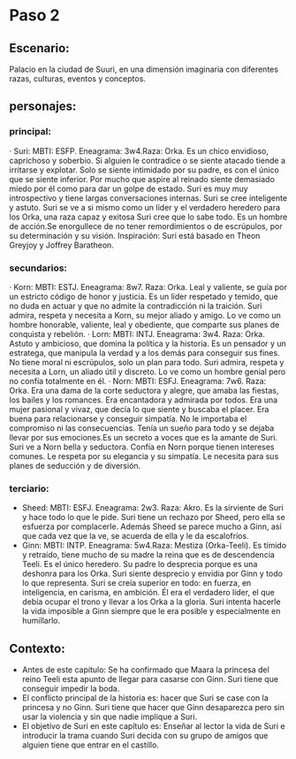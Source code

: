 # Paso 2

## Escenario:
Palacio en la ciudad de Suuri, en una dimensión imaginaria con diferentes razas, culturas, eventos y conceptos.

## personajes:
### principal:
· Suri: MBTI: ESFP. Eneagrama: 3w4.Raza: Orka.
Es un chico envidioso, caprichoso y soberbio.
Si alguien le contradice o se siente atacado tiende a irritarse y explotar. Solo se siente intimidado por su padre, es con el único que se siente inferior. Por mucho que aspire al reinado siente demasiado miedo por él como para dar un golpe de estado.
Suri  es muy muy introspectivo y tiene largas conversaciones internas. Suri se cree inteligente y astuto. Suri se ve a si mismo como un líder y el verdadero heredero para los Orka, una raza capaz y exitosa  Suri cree que lo sabe todo. Es un hombre de acción.Se enorgullece de no tener remordimientos o de escrúpulos, por su determinación y su visión.
Inspiración: Suri está basado en Theon Greyjoy y Joffrey Baratheon.

### secundarios:
· Korn: MBTI: ESTJ. Eneagrama: 8w7. Raza: Orka.
Leal y valiente, se guía por un estricto código de honor y justicia. Es un líder respetado y temido, que no duda en actuar y que no admite la contradicción ni la traición.
Suri admira, respeta y necesita a Korn, su mejor aliado y amigo. Lo ve como un hombre honorable, valiente, leal y obediente, que comparte sus planes de conquista y rebelión.
· Lorn: MBTI: INTJ. Eneagrama: 3w4. Raza: Orka.
Astuto y ambicioso, que domina la política y la historia. Es un pensador y un estratega, que manipula la verdad y a los demás para conseguir sus fines. No tiene moral ni escrúpulos, solo un plan para todo.
Suri admira, respeta y necesita a Lorn, un aliado útil y discreto. Lo ve como un hombre genial pero no confía totalmente en él.
· Norn: MBTI: ESFJ. Eneagrama: 7w6. Raza: Orka.
Era una dama de la corte seductora y alegre, que amaba las fiestas, los bailes y los romances. Era encantadora y admirada por todos. Era una mujer pasional y vivaz, que decía lo que siente y buscaba el placer. Era buena para relacionarse y conseguir simpatía. No le importaba el compromiso ni las consecuencias. Tenía un sueño para todo y se dejaba llevar por sus emociones.Es un secreto a voces que es la amante de Suri.
Suri ve a Norn bella y seductora. Confía en Norn porque tienen intereses comunes. Le respeta por su elegancia y su simpatía. Le necesita para sus planes de seducción y de diversión.

### terciario:
- Sheed: MBTI: ESFJ. Eneagrama: 2w3. Raza: Akro. 
Es la sirviente de Suri y hace todo lo que le pide.
Suri tiene un rechazo por Sheed, pero ella se esfuerza por complacerle. Además Sheed se parece mucho a Ginn, así que cada vez que la ve, se acuerda de ella y le da escalofríos.
- Ginn: MBTI: INTP. Eneagrama: 5w4.Raza: Mestiza (Orka-Teeli).
Es tímido y retraído, tiene mucho de su madre la reina que es de descendencia Teeli. Es el único heredero. Su padre lo desprecia porque es una deshonra para los Orka.
Suri siente desprecio y envidia por  Ginn y todo lo que representa. Suri se creía superior en todo: en fuerza, en inteligencia, en carisma, en ambición. Él era el verdadero líder, el que debía ocupar el trono y llevar a los Orka a la gloria. Suri intenta hacerle la vida imposible a Ginn siempre que le era posible y especialmente en humillarlo.

## Contexto:
-   Antes de este capítulo: Se ha confirmado que Maara la princesa del reino Teeli esta apunto de llegar para casarse con Ginn. Suri tiene que conseguir impedir la boda.
-   El conflicto principal de la historia es: hacer que Suri se case con la princesa y no Ginn. Suri tiene que hacer que Ginn desaparezca pero sin usar la violencia y sin que nadie implique a Suri.
-   El objetivo de Suri en este capítulo es: Enseñar al lector la vida de Suri e introducir la trama cuando Suri decida con su grupo de amigos que alguien tiene que entrar en el castillo.
